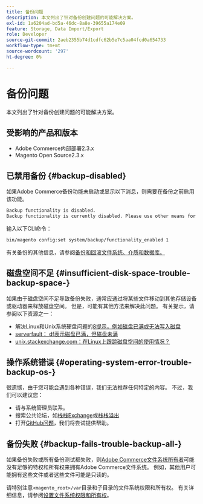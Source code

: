 ```yaml
---
title: 备份问题
description: 本文列出了针对备份创建问题的可能解决方案。
exl-id: 1a6204ad-bd5a-46dc-8a8e-39655a174e09
feature: Storage, Data Import/Export
role: Developer
source-git-commit: 2aeb2355b74d1cdfc62b5e7c5aa04fcd0a654733
workflow-type: tm+mt
source-wordcount: '297'
ht-degree: 0%

---
```


# 备份问题

本文列出了针对备份创建问题的可能解决方案。

## 受影响的产品和版本

* Adobe Commerce内部部署2.3.x
* Magento Open Source2.3.x

## 已禁用备份 {#backup-disabled}

如果Adobe Commerce备份功能未启动或显示以下消息，则需要在备份之前启用该功能。

```bash
Backup functionality is disabled.
Backup functionality is currently disabled. Please use other means for backups.
```

输入以下CLI命令：

```bash
bin/magento config:set system/backup/functionality_enabled 1
```

有关备份的其他信息，请参阅[备份和回滚文件系统、介质和数据库。](https://experienceleague.adobe.com/en/docs/commerce-operations/installation-guide/tutorials/backup)

## 磁盘空间不足 {#insufficient-disk-space-trouble-backup-space-}

如果由于磁盘空间不足导致备份失败，通常应通过将某些文件移动到其他存储设备或驱动器来释放磁盘空间。 但是，可能有其他方法来解决此问题。 有关提示，请参阅以下资源之一：

* 解决Linux和Unix系统硬盘问题的[8提示，例如磁盘已满或无法写入磁盘](https://www.cyberciti.biz/datacenter/linux-unix-bsd-osx-cannot-write-to-hard-disk)
* [serverfault： df表示磁盘已满，但磁盘未满](https://serverfault.com/questions/315181/df-says-disk-is-full-but-it-is-not)
* [unix.stackexchange.com：在Linux上跟踪磁盘空间的使用情况？](https://unix.stackexchange.com/questions/125429/tracking-down-where-disk-space-has-gone-on-linux)

## 操作系统错误 {#operating-system-error-trouble-backup-os-}

很遗憾，由于您可能会遇到各种错误，我们无法推荐任何特定的内容。 不过，我们可以建议您：

* 请与系统管理员联系。
* 搜索公共论坛，如[栈栈Exchange](https://unix.stackexchange.com)或[栈栈溢出](https://stackoverflow.com)
* 打开[GitHub问题](https://github.com/magento/magento2/issues)，我们将尝试提供帮助。

## 备份失败 {#backup-fails-trouble-backup-all-}

如果备份失败或所有备份测试都失败，则[Adobe Commerce文件系统所有者](https://experienceleague.adobe.com/en/docs/commerce-operations/installation-guide/prerequisites/file-system/overview)可能没有足够的特权和所有权来拥有Adobe Commerce文件系统。 例如，其他用户可能拥有这些文件或者这些文件可能是只读的。

请特别注意`<magento_root>/var`目录和子目录的文件系统权限和所有权。 有关详细信息，请参阅[设置文件系统权限和所有权](https://experienceleague.adobe.com/en/docs/commerce-operations/installation-guide/prerequisites/file-system/configure-permissions)。
